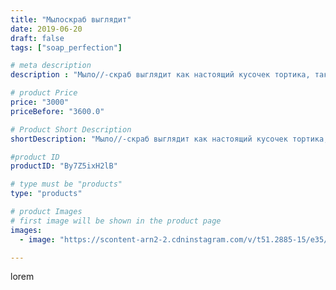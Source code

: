 ```yaml
---
title: "Мылоскраб выглядит"
date: 2019-06-20
draft: false
tags: ["soap_perfection"]

# meta description
description : "Мыло//-скраб выглядит как настоящий кусочек тортика, такой ароматный и полезный для вашей кожи💎"

# product Price
price: "3000"
priceBefore: "3600.0"

# Product Short Description
shortDescription: "Мыло//-скраб выглядит как настоящий кусочек тортика, такой ароматный и полезный для вашей кожи💎"

#product ID
productID: "By7Z5ixH2lB"

# type must be "products"
type: "products"

# product Images
# first image will be shown in the product page
images:
  - image: "https://scontent-arn2-2.cdninstagram.com/v/t51.2885-15/e35/65261283_858189621219872_1935779555103114705_n.jpg?se=7&tp=1&_nc_ht=scontent-arn2-2.cdninstagram.com&_nc_cat=108&_nc_ohc=9wb7pndNHoIAX_NVHWi&ccb=7-4&oh=5862da23a4fc2f0bdfd9595ee7fe1f7a&oe=6084A122&ig_cache_key=MjA3MDM2MjM1OTIxMTE5MDU5Mw%3D%3D.2-ccb7-4"

---
```

lorem
